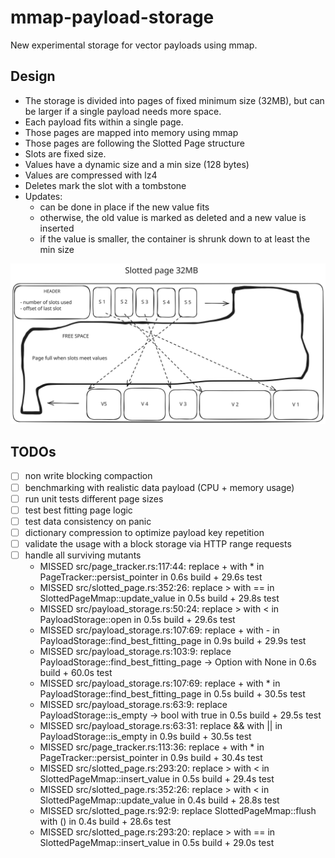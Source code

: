 # mmap-payload-storage

New experimental storage for vector payloads using mmap.

## Design

- The storage is divided into pages of fixed minimum size (32MB), but can be larger if a single payload needs more space.
- Each payload fits within a single page.
- Those pages are mapped into memory using mmap
- Those pages are following the Slotted Page structure
- Slots are fixed size.
- Values have a dynamic size and a min size (128 bytes)
- Values are compressed with lz4
- Deletes mark the slot with a tombstone
- Updates:
  - can be done in place if the new value fits
  - otherwise, the old value is marked as deleted and a new value is inserted
  - if the value is smaller, the container is shrunk down to at least the min size

![Slotted Page](./slotted%20pages.svg)

## TODOs

- [ ] non write blocking compaction
- [ ] benchmarking with realistic data payload (CPU + memory usage)
- [ ] run unit tests different page sizes
- [ ] test best fitting page logic
- [ ] test data consistency on panic
- [ ] dictionary compression to optimize payload key repetition
- [ ] validate the usage with a block storage via HTTP range requests
- [ ] handle all surviving mutants
  - MISSED   src/page_tracker.rs:117:44: replace + with * in PageTracker::persist_pointer in 0.6s build + 29.6s test
  - MISSED   src/slotted_page.rs:352:26: replace > with == in SlottedPageMmap::update_value in 0.5s build + 29.8s test
  - MISSED   src/payload_storage.rs:50:24: replace > with < in PayloadStorage::open in 0.5s build + 29.6s test
  - MISSED   src/payload_storage.rs:107:69: replace + with - in PayloadStorage::find_best_fitting_page in 0.9s build + 29.9s test
  - MISSED   src/payload_storage.rs:103:9: replace PayloadStorage::find_best_fitting_page -> Option<u32> with None in 0.6s build + 60.0s test
  - MISSED   src/payload_storage.rs:107:69: replace + with * in PayloadStorage::find_best_fitting_page in 0.5s build + 30.5s test
  - MISSED   src/payload_storage.rs:63:9: replace PayloadStorage::is_empty -> bool with true in 0.5s build + 29.5s test
  - MISSED   src/payload_storage.rs:63:31: replace && with || in PayloadStorage::is_empty in 0.9s build + 30.5s test
  - MISSED   src/page_tracker.rs:113:36: replace + with * in PageTracker::persist_pointer in 0.9s build + 30.4s test
  - MISSED   src/slotted_page.rs:293:20: replace > with < in SlottedPageMmap::insert_value in 0.5s build + 29.4s test
  - MISSED   src/slotted_page.rs:352:26: replace > with < in SlottedPageMmap::update_value in 0.4s build + 28.8s test
  - MISSED   src/slotted_page.rs:92:9: replace SlottedPageMmap::flush with () in 0.4s build + 28.6s test
  - MISSED   src/slotted_page.rs:293:20: replace > with == in SlottedPageMmap::insert_value in 0.5s build + 29.0s test